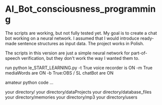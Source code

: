 # AI_Bot_consciousness_programming
The scripts are working, but not fully tested yet. My goal is to create a chat bot working on a neural network. I assumed that I would introduce ready-made sentence structures as input data. The project works in Polish.

The scripts in this version are just a simple neural network for part-of-speech verification, but they don't work the way I wanted them to.

run python le_START_LEARNING.py
                -t True voice recorder is ON
                -m True mediaWords are ON
                -b True:OBS / SL chatBot are ON

amateur python code ...

your directory/
your directory/dataProjects
your directory/database_files
your directory/memories
your directory/mp3
your directory/users



